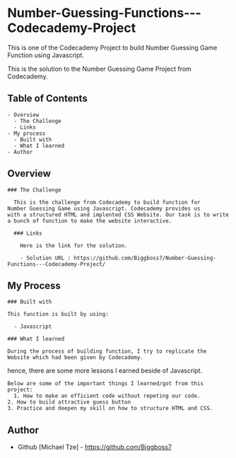 # Number-Guessing-Functions---Codecademy-Project
This is one of the Codecademy Project to build Number Guessing Game Function using Javascript.

This is the solution to the Number Guessing Game Project from Codecademy.

## Table of Contents

    - Overview
      - The Challenge
      - Links
    - My process
      - Built with
      - What I learned
    - Author

## Overview

	### The Challenge

	  This is the challenge from Codecademy to build function for
    Number Guessing Game using Javascript. Codecademy provides us
    with a structured HTML and implented CSS Website. Our task is to write
    a bunch of function to make the website interactive.

	  ### Links
    
	    Here is the link for the solution.
	  
	    - Solution URL : https://github.com/Biggboss7/Number-Guessing-Functions---Codecademy-Project/

## My Process

	### Built with
	
	This function is built by using:
	
	  - Javascript

	### What I learned
  
    During the process of building function, I try to replicate the Website which had been given by Codecademy.
  hence, there are some more lessons I earned beside of Javascript.

	Below are some of the important things I learned/got from this project:
	  1. How to make an efficient code without repeting our code.
    2. How to build attractive guess button
    3. Practice and deepen my skill on how to structure HTML and CSS.

## Author

  - Github [Michael Tze] - https://github.com/Biggboss7

